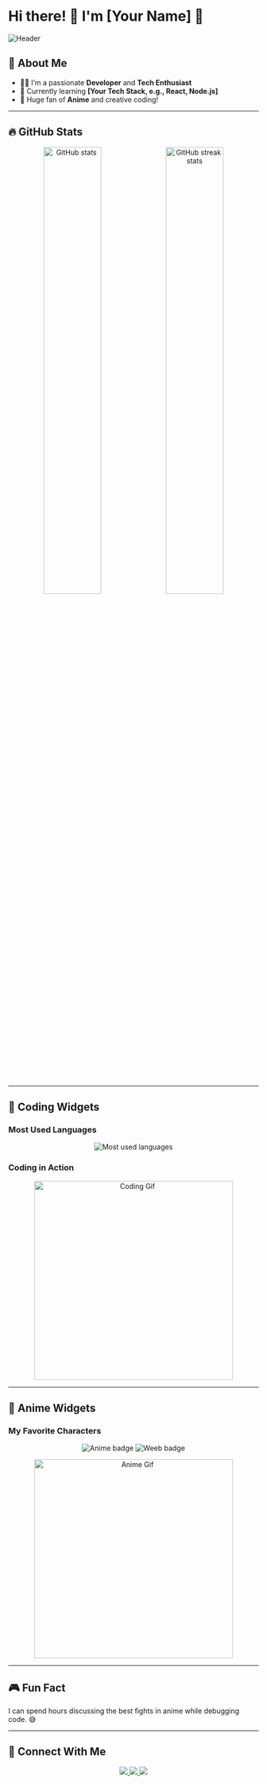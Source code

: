 # Hi there! 👋 I'm [Your Name] 🚀

![Header](https://capsule-render.vercel.app/api?type=waving&color=gradient&text=Welcome%20to%20My%20World!&fontAlign=50&fontAlignY=50&height=200)

## 🌸 About Me
- 👨‍💻 I’m a passionate **Developer** and **Tech Enthusiast**
- 📖 Currently learning **[Your Tech Stack, e.g., React, Node.js]**
- 🎨 Huge fan of **Anime** and creative coding!

---

## 🔥 GitHub Stats
<p align="center">
  <img width="48%" src="https://github-readme-stats.vercel.app/api?username=yourusername&show_icons=true&theme=radical" alt="GitHub stats" />
  <img width="48%" src="https://github-readme-streak-stats.herokuapp.com/?user=yourusername&theme=radical" alt="GitHub streak stats" />
</p>

---

## 🧩 Coding Widgets
### Most Used Languages
<p align="center">
  <img src="https://github-readme-stats.vercel.app/api/top-langs/?username=yourusername&layout=compact&theme=radical" alt="Most used languages" />
</p>

### Coding in Action
<p align="center">
  <a href="https://github.com/yourusername">
    <img src="https://media.giphy.com/media/L1R1tvI9svkIWwpVYr/giphy.gif" width="400" alt="Coding Gif">
  </a>
</p>

---

## 🌸 Anime Widgets
### My Favorite Characters
<p align="center">
  <img src="https://shields.io/badge/Anime%20Lover-%F0%9F%8E%A6-red" alt="Anime badge">
  <img src="https://img.shields.io/badge/Weeb-%E2%9C%A8-pink" alt="Weeb badge">
</p>

<p align="center">
  <a href="https://myanimelist.net/">
    <img src="https://media.giphy.com/media/f3iwJFOVOwuy7K6FFw/giphy.gif" width="400" alt="Anime Gif">
  </a>
</p>

---

## 🎮 Fun Fact
I can spend hours discussing the best fights in anime while debugging code. 😅

---

## 💬 Connect With Me
<p align="center">
  <a href="https://www.linkedin.com/in/yourprofile/">
    <img src="https://img.shields.io/badge/LinkedIn-%230077B5.svg?style=for-the-badge&logo=linkedin&logoColor=white" />
  </a>
  <a href="https://twitter.com/yourprofile">
    <img src="https://img.shields.io/badge/Twitter-%231DA1F2.svg?style=for-the-badge&logo=twitter&logoColor=white" />
  </a>
  <a href="mailto:youremail@example.com">
    <img src="https://img.shields.io/badge/Email-D14836?style=for-the-badge&logo=gmail&logoColor=white" />
  </a>
</p>
